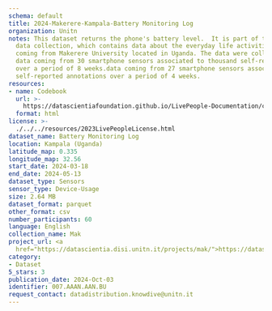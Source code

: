 ```yaml
---
schema: default
title: 2024-Makerere-Kampala-Battery Monitoring Log
organization: Unitn
notes: This dataset returns the phone's battery level.  It is part of the Makerere
  data collection, which contains data about the everyday life activities of students
  coming from Makerere University located in Uganda. The data were collected via questionnaires,
  data coming from 30 smartphone sensors associated to thousand self-reported annotations
  over a period of 8 weeks.data coming from 27 smartphone sensors associated to thousand
  self-reported annotations over a period of 4 weeks.
resources:
- name: Codebook
  url: >-
    https://datascientiafoundation.github.io/LivePeople-Documentation/codebooks/2024-MAK-Kampala-batterylevel.html
  format: html
license: >-
  ./../../resources/2023LivePeopleLicense.html
dataset_name: Battery Monitoring Log
location: Kampala (Uganda)
latitude_map: 0.335
longitude_map: 32.56
start_date: 2024-03-18
end_date: 2024-05-13
dataset_type: Sensors
sensor_type: Device-Usage
size: 2.64 MB
dataset_format: parquet
other_format: csv
number_participants: 60
language: English
collection_name: Mak
project_url: <a 
  href="https://datascientia.disi.unitn.it/projects/mak/">https://datascientia.disi.unitn.it/projects/mak/</a>
category:
- Dataset
5_stars: 3
publication_date: 2024-Oct-03
identifier: 007.AAAN.AAN.BU
request_contact: datadistribution.knowdive@unitn.it
---
```

